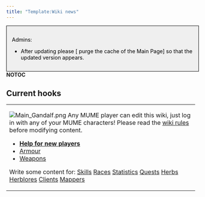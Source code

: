 ```yaml
---
title: "Template:Wiki news"
---
```


<noinclude>

<div style="border: 1px solid; width: 96%; color: black; padding: 1em; float: left; background: #EFEFEF">

Admins:

- After updating please \[ purge the cache of the Main Page\] so that
  the updated version appears.

</div>

</noinclude>

<noinclude> __NOTOC__ <noinclude>

## Current hooks

<table>
<tbody>
<tr class="odd">
<td><p></noinclude></p>
<p><img src="Main_Gandalf.png" title="Main_Gandalf.png"
alt="Main_Gandalf.png" /> Any MUME player can edit this wiki, just log
in with any of your MUME characters! Please read the <a
href="Wiki_rules" title="wikilink">wiki rules</a> before modifying
content.</p>
<ul>
<li><strong><a href="Newbie" title="wikilink">Help for new
players</a></strong></li>
<li><a href="Armour" title="wikilink">Armour</a></li>
<li><a href="Weapon" title="wikilink">Weapons</a></li>
</ul>
<p>Write some content for: <a href="Skill" title="wikilink">Skills</a>
<a href="Race" title="wikilink">Races</a> <a href="Statistic"
title="wikilink">Statistics</a> <a href="Quest"
title="wikilink">Quests</a> <a href="Herb" title="wikilink">Herbs</a> <a
href="Herblore" title="wikilink">Herblores</a> <a href="Client"
title="wikilink">Clients</a> <a href="Mapper"
title="wikilink">Mappers</a></p>
<p><noinclude></p></td>
</tr>
</tbody>
</table>

</noinclude>